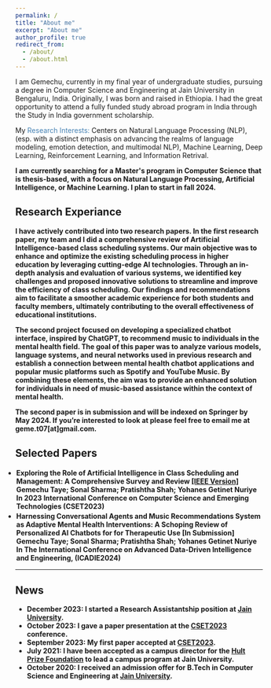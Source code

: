 ```yaml
---
permalink: /
title: "About me"
excerpt: "About me"
author_profile: true
redirect_from: 
  - /about/
  - /about.html
---
```


I am Gemechu, currently in my final year of undergraduate studies, pursuing a degree in Computer Science and Engineering at Jain University in Bengaluru, India. Originally, I was born and raised in Ethiopia. I had the great opportunity to attend a fully funded study abroad program in India through the Study in India government scholarship.

My <font color="SteelBlue">Research Interests: </font> Centers on Natural Language Processing (NLP), (esp. with a distinct emphasis on advancing the realms of language modeling, emotion detection, and multimodal NLP), Machine Learning, Deep Learning, Reinforcement Learning, and Information Retrival.

<b>I am currently searching for a Master's program in Computer Science that is thesis-based, with a focus on Natural Language Processing, Artificial Intelligence, or Machine Learning. I plan to start in fall 2024.<b>


## Research Experiance

I have actively contributed into two research papers. In the first research paper, my team and I did a comprehensive review of Artificial Intelligence-based class scheduling systems. Our main objective was to enhance and optimize the existing scheduling process in higher education by leveraging cutting-edge AI technologies. Through an in-depth analysis and evaluation of various systems, we identified key challenges and proposed innovative solutions to streamline and improve the efficiency of class scheduling. Our findings and recommendations aim to facilitate a smoother academic experience for both students and faculty members, ultimately contributing to the overall effectiveness of educational institutions.

The second project focused on developing a specialized chatbot interface, inspired by ChatGPT, to recommend music to individuals in the mental health field. The goal of this paper was to analyze various models, language systems, and neural networks used in previous research and establish a connection between mental health chatbot applications and popular music platforms such as Spotify and YouTube Music. By combining these elements, the aim was to provide an enhanced solution for individuals in need of music-based assistance within the context of mental health.

The second paper is in submission and will be indexed on Springer by May 2024. If you’re interested to look at please feel free to email me at geme.t07[at]gmail.com.


<html>
  <body>
<h2> Selected Papers </h2> 

<ul style="margin:1;padding:1" vspace = "-0px">
  <li>  <b>Exploring the Role of Artificial Intelligence in Class Scheduling and Management: A Comprehensive Survey and Review
</b>  <a href="https://ieeexplore.ieee.org/document/10346898" target="_blank" LINK="red"> [IEEE Version]</a>
  <br>  Gemechu Taye; Sonal Sharma; Pratishtha Shah; Yohanes Getinet Nuriye
  <br>In 2023 International Conference on Computer Science and Emerging Technologies (CSET2023)</li> 

</ul>

<ul style="margin:1;padding:1" vspace = "-0px">
  <li>  <b>Harnessing Conversational Agents and Music Recommendations System as Adaptive Mental Health Interventions: A Schoping Review of Personalized AI Chatbots for for Therapeutic Use</b>  
    <a> [In Submission]</a>
  <br>  Gemechu Taye; Sonal Sharma; Pratishtha Shah; Yohanes Getinet Nuriye
  <br>In The International Conference on Advanced Data-Driven Intelligence and Engineering, (ICADIE2024)</li> 

</ul>


<hr style="color:black;"> 
 
</body>
</html>


## News

* December 2023: I started a Research Assistantship position at [Jain University](https://www.jainuniversity.ac.in/).
* October 2023: I gave a paper presentation at the [CSET2023](https://ieeexplore.ieee.org/document/10346898/) conference.
* September 2023: My first paper accepted at [CSET2023](https://set.jainuniversity.ac.in/international-conference/).
* July 2021: I have been accepted as a campus director for the [Hult Prize Foundation](https://www.hultprize.org/) to lead a campus program at Jain University.
* October 2020: I received an admission offer for B.Tech in Computer Science and Engineering at [Jain University](https://www.jainuniversity.ac.in/).

